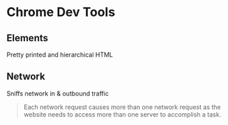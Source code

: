 # Chrome Dev Tools

## Elements
Pretty printed and hierarchical HTML

## Network
Sniffs network in & outbound traffic

> Each network request causes more than one network request as the website needs to access more than one server to accomplish a task.
